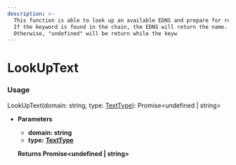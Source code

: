 ```yaml
---
description: >-
  This function is able to look up an available EDNS and prepare for register. 
  If the keyword is found in the chain, the EDNS will return the name. 
  Otherwise, "undefined" will be return while the keyw
---
```


# LookUpText

### Usage

LookUpText(domain: string, type: [TextType](../../broken-reference/)): Promise\<undefined | string>

*   **Parameters**

    * **domain: string**
    * **type:** [**TextType**](../../texttype.md)

    **Returns Promise\<undefined | string>**

